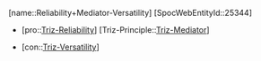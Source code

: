 ﻿---
type: TrizContradiction
aliases:
- Reliability+Mediator-Versatility
license: CC BY-SA 4.0
copyright: https://github.com/SpocWeb
IsDeleted: false
IsReadOnly: false
Confidential: public
tags: 
- Triz/Contradiction
---
[name::Reliability+Mediator-Versatility]
[SpocWebEntityId::25344]
+ [pro::[Triz-Reliability](tech/Triz/Parameter/Triz-Reliability.md)]
[Triz-Principle::[Triz-Mediator](tech/Triz/Principle/Triz-Mediator.md)]
- [con::[Triz-Versatility](tech/Triz/Parameter/Triz-Versatility.md)]

